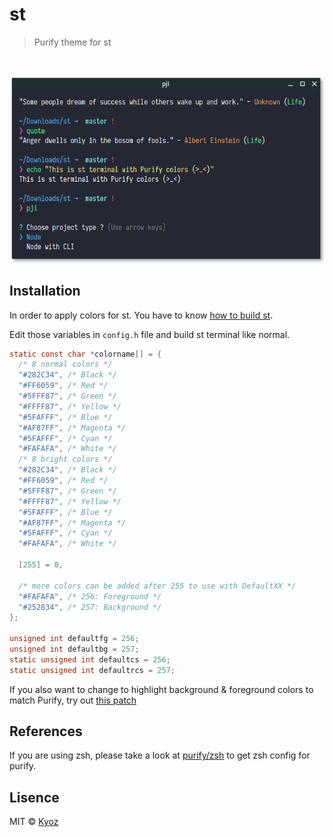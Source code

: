 # st
> Purify theme for st

<br>
<p align="center">
  <img src="../demo/st.png" width="700px">
</p>

## Installation

In order to apply colors for st. You have to know [how to build st](https://git.suckless.org/st/file/README.html).

Edit those variables in `config.h` file and build st terminal like normal.

```c
static const char *colorname[] = {
  /* 8 normal colors */
  "#282C34", /* Black */
  "#FF6059", /* Red */
  "#5FFF87", /* Green */
  "#FFFF87", /* Yellow */
  "#5FAFFF", /* Blue */
  "#AF87FF", /* Magenta */
  "#5FAFFF", /* Cyan */
  "#FAFAFA", /* White */
  /* 8 bright colors */
  "#282C34", /* Black */
  "#FF6059", /* Red */
  "#5FFF87", /* Green */
  "#FFFF87", /* Yellow */
  "#5FAFFF", /* Blue */
  "#AF87FF", /* Magenta */
  "#5FAFFF", /* Cyan */
  "#FAFAFA", /* White */

  [255] = 0,

  /* more colors can be added after 255 to use with DefaultXX */
  "#FAFAFA", /* 256: Foreground */
  "#252834", /* 257: Background */
};

unsigned int defaultfg = 256;
unsigned int defaultbg = 257;
static unsigned int defaultcs = 256;
static unsigned int defaultrcs = 257;
```

If you also want to change to highlight background & foreground colors to match Purify, try out [this patch](https://github.com/kyoz/st/commit/450a0693c74788fde936ace99d80047ab353b7f2)

## References

If you are using zsh, please take a look at [purify/zsh](https://github.com/kyoz/purify/tree/master/zsh) to get zsh config for purify.

## Lisence
MIT © [Kyoz](mailto:banminkyoz@gmail.com)
